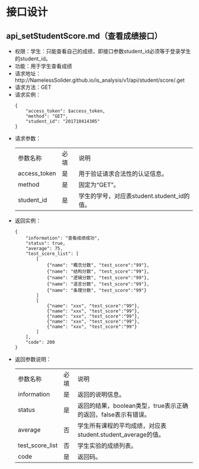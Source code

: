 # 接口设计

## api_setStudentScore.md（查看成绩接口）

<ul>
    <li>权限：学生：只能查看自己的成绩，即接口参数student_id必须等于登录学生的student_id。</li>
    <li>功能：用于学生查看成绩</li>
    <li>请求地址：http://NamelessSolider.github.io/is_analysis/v1/api/student/score/.get</li>
    <li>请求方法：GET</li>
    <li>
        请求实例：  
            
```
{
    "access_token": $access_token,
    "method": "GET",
    "student_id": "201710414305"
}
```
   </li>
    <li>
        请求参数：
        <table>
            <tr>
                <td>参数名称</td>
                <td>必填</td>
                <td>说明</td>
            </tr>
            <tr>
                <td>access_token</td>
                <td>是</td>
                <td>用于验证请求合法性的认证信息。</td>
            </tr>
            <tr>
                <td>method</td>
                <td>是</td>
                <td>固定为“GET”。</td>
            </tr>
            <tr>
                <td>student_id</td>
                <td>是</td>
                <td>学生的学号，对应表student.student_id的值。</td>
            </tr>
        </table>
    </li>
    <li>
        返回实例：  
            
```
{
    "information": "查看成绩成功",
    "status": true,
    "average": 75,
    "test_score_list": [
        [
            {"name": "概念分数", "test_score":"99"},
            {"name": "结构分数", "test_score":"99"},
            {"name": "逻辑分数", "test_score":"99"},
            {"name": "语言分数", "test_score":"99"},
            {"name": "条理分数", "test_score":"99"}
        ]
        [
            {"name": "xxx", "test_score":"99"},
            {"name": "xxx", "test_score":"99"},
            {"name": "xxx", "test_score":"99"},
            {"name": "xxx", "test_score":"99"},
            {"name": "xxx", "test_score":"99"}
        ]
    ],
    "code": 200
}
```
   </li>
    <li>
        返回参数说明：
        <table>
            <tr>
                <td>参数名称</td>
                <td>必填</td>
                <td>说明</td>
            </tr>
            <tr>
                <td>information</td>
                <td>是</td>
                <td>返回的说明信息。</td>
            </tr>
            <tr>
                <td>status</td>
                <td>是</td>
                <td>返回的结果，boolean类型，true表示正确的返回，false表示有错误。</td>
            </tr>
            <tr>
                <td>average</td>
                <td>否</td>
                <td>学生所有课程的平均成绩，对应表student.student_average的值。</td>
            </tr>
            <tr>
                <td>test_score_list</td>
                <td>否</td>
                <td>学生实验的成绩列表。</td>
            </tr>
            <tr>
                <td>code</td>
                <td>是</td>
                <td>返回码。</td>
            </tr>
        </table>
    </li>
</ul>